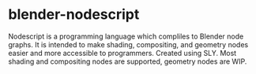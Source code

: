 # blender-nodescript

Nodescript is a programming language which compliles to Blender node graphs.
It is intended to make shading, compositing, and geometry nodes easier and more accessible to programmers.
Created using SLY. Most shading and compositing nodes are supported, geometry nodes are WIP.
